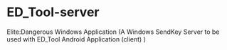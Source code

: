 # ED_Tool-server
Elite:Dangerous Windows Application (A Windows SendKey Server to be used with ED_Tool Android Application (client) )
